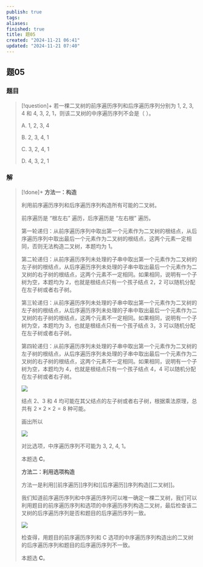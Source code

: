 ```yaml
---
publish: true
tags: 
aliases: 
finished: true
title: 题05
created: "2024-11-21 06:41"
updated: "2024-11-21 07:40"
---
```

## 题05
### 题目
> [!question]+
> 若一棵二叉树的前序遍历序列和后序遍历序列分别为 1, 2, 3, 4 和 4, 3, 2, 1，则该二叉树的中序遍历序列不会是（ ）。
> 
> A. 1, 2, 3, 4
> 
> B. 2, 3, 4, 1
> 
> C. 3, 2, 4, 1
> 
> D. 4, 3, 2, 1
### 解
> [!done]+
> **方法一：构造**
> 
> 利用前序遍历序列和后序遍历序列构造所有可能的二叉树。
> 
> 前序遍历是 “根左右” 遍历，后序遍历是 “左右根” 遍历。
> 
> 第一轮递归：从前序遍历序列中取出第一个元素作为二叉树的根结点，从后序遍历序列中取出最后一个元素作为二叉树的根结点，这两个元素一定相同，否则无法构造二叉树，本题均为 1。
> 
> 第二轮递归：从前序遍历序列未处理的子串中取出第一个元素作为二叉树的左子树的根结点，从后序遍历序列未处理的子串中取出最后一个元素作为二叉树的右子树的根结点，这两个元素不一定相同。如果相同，说明有一个子树为空，本题均为 2，也就是根结点只有一个孩子结点 2，2 可以随机分配在左子树或者右子树。
> 
> 第三轮递归：从前序遍历序列未处理的子串中取出第一个元素作为二叉树的左子树的根结点，从后序遍历序列未处理的子串中取出最后一个元素作为二叉树的右子树的根结点，这两个元素不一定相同。如果相同，说明有一个子树为空，本题均为 3，也就是根结点只有一个孩子结点 3，3 可以随机分配在左子树或者右子树。
> 
> 第四轮递归：从前序遍历序列未处理的子串中取出第一个元素作为二叉树的左子树的根结点，从后序遍历序列未处理的子串中取出最后一个元素作为二叉树的右子树的根结点，这两个元素不一定相同。如果相同，说明有一个子树为空，本题均为 4，也就是根结点只有一个孩子结点 4，4 可以随机分配在左子树或者右子树。
> 
> ![](https://pic3.zhimg.com/v2-6d05e471f0d1ca5c76ec5e132f063e72_r.jpg)
> 
> 结点 2、3 和 4 均可能在其父结点的左子树或者右子树，根据乘法原理，总共有 $2\times2\times2=8$ 种可能。
> 
> 画出所以
> 
> ![](https://pic3.zhimg.com/v2-ab4f98d2cd198b66404e2a09c97c9b18_r.jpg)
> 
> 对比选项，中序遍历序列不可能为 3, 2, 4, 1。
> 
> 本题选 **C**。
> 
> **方法二：利用选项构造**
> 
> 方法一是利用[[前序遍历]]序列和[[后序遍历]]序列构造[[二叉树]]。
> 
> 我们知道前序遍历序列和中序遍历序列可以唯一确定一棵二叉树，我们可以利用题目的前序遍历序列和选项的中序遍历序列构造二叉树，最后检查该二叉树的后序遍历序列是否和题目的后序遍历序列一致。
> 
> ![](https://pic1.zhimg.com/v2-003accc652b7829038d7881f573cf192_r.jpg)
> 
> 检查得，用题目的前序遍历序列和 C 选项的中序遍历序列构造出的二叉树的后序遍历序列和题目的后序遍历序列不一致。
> 
> 本题选 **C**。